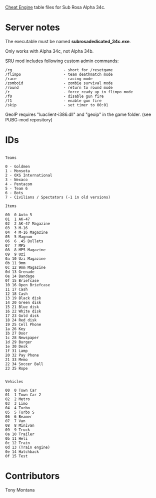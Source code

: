 
[Cheat Engine](http://cheatengine.org/) table files for Sub Rosa Alpha 34c.

# Server notes

The executable must be named **subrosadedicated_34c.exe**.

Only works with Alpha 34c, not Alpha 34b.

SRU mod includes following custom admin commands:

``` 
/rg                       - short for /resetgame
/flimpo                   - team deathmatch mode
/race                     - racing mode
/zomboid                  - zombie survival mode
/round                    - return to round mode
/r                        - force ready up in flimpo mode
/f0                       - disable gun fire
/f1                       - enable gun fire
/skip                     - set timer to 00:01
```

GeoIP requires "luaclient-i386.dll" and "geoip" in the game folder. (see PUBG-mod repository)

# IDs

```

Teams

0 - Goldmen
1 - Monsota
2 - OXS International
3 - Nexaco
4 - Pentacom
5 - Team 6
6 - Bots
7 - Civilians / Spectators (-1 in old versions)

Items

00  0 Auto 5
01  1 AK-47
02  2 AK-47 Magazine
03  3 M-16
04  4 M-16 Magazine
05  5 Magnum
06  6 .45 Bullets
07  7 MP5
08  8 MP5 Magazine
09  9 Uzi
0a 10 Uzi Magazine
0b 11 9mm
0c 12 9mm Magazine
0d 13 Grenade
0e 14 Bandage
0f 15 Briefcase
10 16 Open Briefcase
11 17 Cash
12 18 Cash
13 19 Black disk
14 20 Green disk
15 21 Blue disk
16 22 White disk
17 23 Gold disk
18 24 Red disk
19 25 Cell Phone
1a 26 Key
1b 27 Door
1c 28 Newspaper
1d 29 Burger
1e 30 Desk
1f 31 Lamp
20 32 Pay Phone
21 33 Memo
22 34 Soccer Ball
23 35 Rope


Vehicles

00  0 Town Car
01  1 Town Car 2
02  2 Metro
03  3 Limo
04  4 Turbo
05  5 Turbo S
06  6 Beamer
07  7 Van
08  8 Minivan
09  9 Truck
0a 10 Trailer
0b 11 Heli
0c 12 Train
0d 13 (Train engine)
0e 14 Hatchback
0f 15 Test

```

# Contributors

Tony Montana
